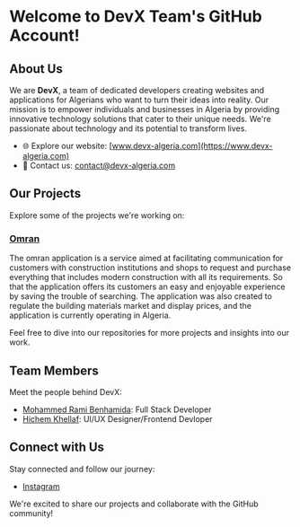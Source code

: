 # Welcome to DevX Team's GitHub Account!

## About Us

We are **DevX**, a team of dedicated developers creating websites and applications for Algerians who want to turn their ideas into reality. Our mission is to empower individuals and businesses in Algeria by providing innovative technology solutions that cater to their unique needs. We're passionate about technology and its potential to transform lives.

- 🌐 Explore our website: [www.devx-algeria.com](https://www.devx-algeria.com)
- 💬 Contact us: contact@devx-algeria.com

## Our Projects

Explore some of the projects we're working on:

### [Omran](https://play.google.com/store/apps/details?id=com.omran.dz.khotwa)

The omran application is a service aimed at facilitating communication for customers with construction institutions and shops to request and purchase everything that includes modern construction with all its requirements.
So that the application offers its customers an easy and enjoyable experience by saving the trouble of searching.
The application was also created to regulate the building materials market and display prices, and the application is currently operating in Algeria.

Feel free to dive into our repositories for more projects and insights into our work.

## Team Members

Meet the people behind DevX:

- [Mohammed Rami Benhamida](https://github.com/bloopdex): Full Stack Developer
- [Hichem Khellaf](https://github.com/HichemDX): UI/UX Designer/Frontend Devloper

## Connect with Us

Stay connected and follow our journey:

- [Instagram](https://www.instagram.com/devx.dz/)

We're excited to share our projects and collaborate with the GitHub community!
